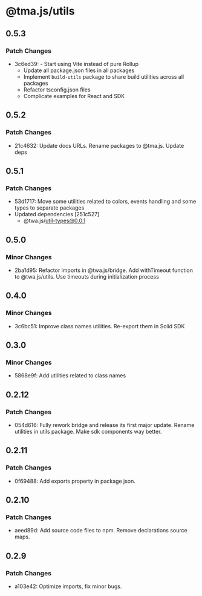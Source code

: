 # @tma.js/utils

## 0.5.3

### Patch Changes

- 3c6ed39: - Start using Vite instead of pure Rollup
  - Update all package.json files in all packages
  - Implement `build-utils` package to share build utilities across all packages
  - Refactor tsconfig.json files
  - Complicate examples for React and SDK

## 0.5.2

### Patch Changes

- 21c4632: Update docs URLs. Rename packages to @tma.js. Update deps

## 0.5.1

### Patch Changes

- 53d1717: Move some utilities related to colors, events handling and some types to separate packages
- Updated dependencies [251c527]
  - @twa.js/util-types@0.0.1

## 0.5.0

### Minor Changes

- 2ba1d95: Refactor imports in @twa.js/bridge. Add withTimeout function to @twa.js/utils. Use timeouts during initialization process

## 0.4.0

### Minor Changes

- 3c6bc51: Improve class names utilities. Re-export them in Solid SDK

## 0.3.0

### Minor Changes

- 5868e9f: Add utilities related to class names

## 0.2.12

### Patch Changes

- 054d616: Fully rework bridge and release its first major update. Rename utilities in utils package. Make sdk components way better.

## 0.2.11

### Patch Changes

- 0f69488: Add exports property in package json.

## 0.2.10

### Patch Changes

- aeed89d: Add source code files to npm. Remove declarations source maps.

## 0.2.9

### Patch Changes

- a103e42: Optimize imports, fix minor bugs.
